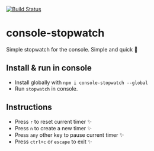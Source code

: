 [![Build Status](https://github.com/kobbikobb/console-stopwatch/actions/workflows/on_push.yaml/badge.svg)](https://github.com/kobbikobb/console-stopwatch/actions)

# console-stopwatch

Simple stopwatch for the console. Simple and quick 🚀

## Install & run in console

-   Install globally with `npm i console-stopwatch --global`
-   Run `stopwatch` in console.

## Instructions

-   Press `r` to reset current timer ✨
-   Press `n` to create a new timer ✨
-   Press `any` other key to pause current timer ✨
-   Press `ctrl+c` or `escape` to exit ✨
